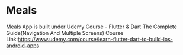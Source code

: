 # Meals
 
Meals App is built under Udemy Course  - Flutter & Dart The Complete Guide(Navigation And Multiple Screens)
Course Link:https://www.udemy.com/course/learn-flutter-dart-to-build-ios-android-apps 